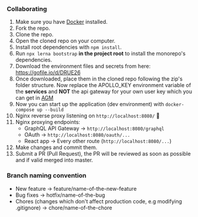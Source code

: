 ### Collaborating
1. Make sure you have [Docker](https://www.docker.com/get-started) installed.
2. Fork the repo.
3. Clone the repo.
4. Open the cloned repo on your computer.
5. Install root dependencies with `npm install`.
6. Run `npx lerna bootstrap` **in the project root** to install the monorepo's dependencies.
7. Download the environment files and secrets from here: https://gofile.io/d/DRUE26
8. Once downloaded, place them in the cloned repo following the zip's folder structure. Now replace the APOLLO_KEY environment variable of the **services** and **NOT** the api gateway for your own user key which you can get in [AGM](https://engine.apollographql.com)
9. Now you can start up the application (dev environment) with `docker-compose up --build`
10. Nginx reverse proxy listening on `http://localhost:8080/` 🚀
11. Nginx proxying endpoints:
    - GraphQL API Gateway -> `http://localhost:8080/graphql`
    - OAuth -> `http://localhost:8080/oauth/...`
    - React app -> Every other route (`http://localhost:8080/...`)
12. Make changes and commit them.
13. Submit a PR (Pull Request), the PR will be reviewed as soon as possible and if valid merged into master.

### Branch naming convention
- New feature -> feature/name-of-the-new-feature
- Bug fixes -> hotfix/name-of-the-bug
- Chores (changes which don't affect production code, e.g modifying .gitignore) -> chore/name-of-the-chore
